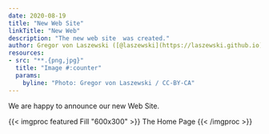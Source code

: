 ```yaml
---
date: 2020-08-19
title: "New Web Site"
linkTitle: "New Web"
description: "The new web site  was created."
author: Gregor von Laszewski ([@laszewski](https://laszewski.github.io))
resources:
- src: "**.{png,jpg}"
  title: "Image #:counter"
  params:
    byline: "Photo: Gregor von Laszewski / CC-BY-CA"
---
```


We are happy to announce our new Web Site.

{{< imgproc featured Fill "600x300" >}}
The Home Page
{{< /imgproc >}}



